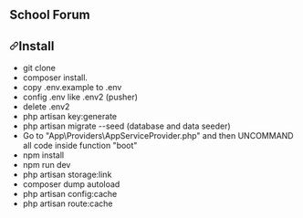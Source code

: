 <div class="Box-header d-flex flex-items-center flex-justify-between bg-white border-bottom-0">
  <h2 class="Box-title pr-3">
    School Forum
  </h2>
</div>
<div class="Popover anim-scale-in js-tagsearch-popover" hidden="" data-tagsearch-url="/kilamieaz/restaurant-management/find-definition" data-tagsearch-ref="master" data-tagsearch-path="readme.md" data-tagsearch-lang="Markdown" data-hydro-click="{&quot;event_type&quot;:&quot;code_navigation.click_on_symbol&quot;,&quot;payload&quot;:{&quot;action&quot;:&quot;click_on_symbol&quot;,&quot;repository_id&quot;:196317167,&quot;ref&quot;:&quot;master&quot;,&quot;language&quot;:&quot;Markdown&quot;,&quot;originating_url&quot;:&quot;https://github.com/kilamieaz/restaurant-management&quot;,&quot;user_id&quot;:47657144}}" data-hydro-click-hmac="2c50c94b61ecd3791fdff10eb2156fe25959d7865691ed956c5eb82fab382345">
  <div class="Popover-message Popover-message--large Popover-message--top-left TagsearchPopover mt-1 mb-4 mx-auto Box box-shadow-large">
    <div class="TagsearchPopover-content js-tagsearch-popover-content overflow-auto" style="will-change:transform;">
    </div>
  </div>
</div>
    
<h2><a id="user-content-install" class="anchor" aria-hidden="true" href="#install"><svg class="octicon octicon-link" viewBox="0 0 16 16" version="1.1" width="16" height="16" aria-hidden="true"><path fill-rule="evenodd" d="M7.775 3.275a.75.75 0 001.06 1.06l1.25-1.25a2 2 0 112.83 2.83l-2.5 2.5a2 2 0 01-2.83 0 .75.75 0 00-1.06 1.06 3.5 3.5 0 004.95 0l2.5-2.5a3.5 3.5 0 00-4.95-4.95l-1.25 1.25zm-4.69 9.64a2 2 0 010-2.83l2.5-2.5a2 2 0 012.83 0 .75.75 0 001.06-1.06 3.5 3.5 0 00-4.95 0l-2.5 2.5a3.5 3.5 0 004.95 4.95l1.25-1.25a.75.75 0 00-1.06-1.06l-1.25 1.25a2 2 0 01-2.83 0z"></path></svg></a>Install</h2>
<ul>
    <li>git clone</li>
    <li>composer install.</li>
    <li>copy .env.example to .env</li>
    <li>config .env like .env2 (pusher)</li>
    <li>delete .env2</li>
    <li>php artisan key:generate</li>
    <li>php artisan migrate --seed (database and data seeder)</li>
    <li>Go to "App\Providers\AppServiceProvider.php" and then UNCOMMAND all code inside function "boot"</li>
    <li>npm install</li>
    <li>npm run dev</li>
    <li>php artisan storage:link</li>
    <li>composer dump autoload</li>
    <li>php artisan config:cache</li>
    <li>php artisan route:cache</li>
</ul>
